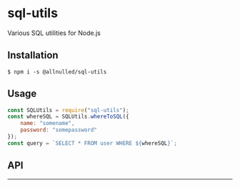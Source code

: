 # sql-utils

Various SQL utilities for Node.js

## Installation

`$ npm i -s @allnulled/sql-utils`

## Usage

```js
const SQLUtils = require("sql-utils");
const whereSQL = SQLUtils.whereToSQL({
	name: "somename",
	password: "somepassword"
});
const query = `SELECT * FROM user WHERE ${whereSQL}`;
```

## API

------

